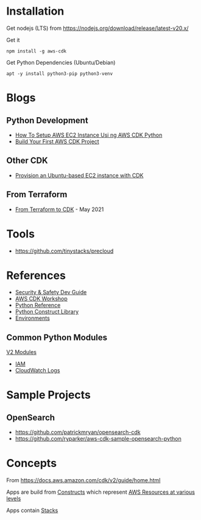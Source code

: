 # Installation
Get nodejs (LTS) from https://nodejs.org/download/release/latest-v20.x/

Get it
```
npm install -g aws-cdk

```

Get Python Dependencies (Ubuntu/Debian)

```
apt -y install python3-pip python3-venv
```

# Blogs
## Python Development
- [How To Setup AWS EC2 Instance Usi ng AWS CDK Python](https://unbiased-coder.com/setup-aws-ec2-instance-cdk-python/)
- [Build Your First AWS CDK Project](https://towardsdatascience.com/build-your-first-aws-cdk-project-18b1fee2ed2d) 

## Other CDK
- [Provision an Ubuntu-based EC2 instance with CDK](https://loige.co/provision-ubuntu-ec2-with-cdk/)

## From Terraform
- [From Terraform to CDK](https://medium.com/carsales-dev/from-terrafrom-to-cdk-our-journey-of-migrating-existing-aws-resource-to-cdk-managed-f533416a4254) - May 2021

# Tools 
- https://github.com/tinystacks/precloud

# References
- [Security & Safety Dev Guide](https://github.com/aws/aws-cdk/wiki/Security-And-Safety-Dev-Guide)
- [AWS CDK Workshop](https://cdkworkshop.com/)
- [Python Reference](https://docs.aws.amazon.com/cdk/api/v2/python/index.html)
- [Python Construct Library](https://docs.aws.amazon.com/cdk/api/v2/python/aws_cdk.aws_ec2/README.html)
- [Environments](https://docs.aws.amazon.com/cdk/v2/guide/environments.html)

## Common Python Modules 

[V2 Modules](https://docs.aws.amazon.com/cdk/api/v2/python/modules.html)

- [IAM](https://docs.aws.amazon.com/cdk/api/v2/python/aws_cdk.aws_iam/README.html)
- [CloudWatch Logs](https://docs.aws.amazon.com/cdk/api/v2/python/aws_cdk.aws_logs/README.html)


# Sample Projects
## OpenSearch
- https://github.com/patrickmryan/opensearch-cdk
- https://github.com/ryparker/aws-cdk-sample-opensearch-python



# Concepts
From https://docs.aws.amazon.com/cdk/v2/guide/home.html

Apps are build from [Constructs](https://docs.aws.amazon.com/cdk/v2/guide/constructs.html) which represent [AWS Resources at various levels](https://docs.aws.amazon.com/cdk/api/v2/docs/aws-construct-library.html)

Apps contain [Stacks](https://docs.aws.amazon.com/cdk/v2/guide/apps.html)





